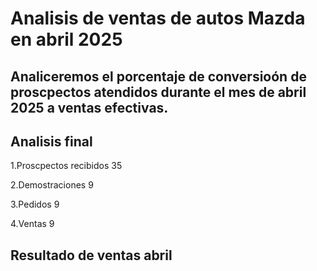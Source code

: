 # Analisis de ventas de autos Mazda en abril 2025

## Analiceremos el porcentaje de conversioón de proscpectos atendidos durante el mes de abril 2025 a ventas efectivas.

## Analisis final

1.Proscpectos recibidos 35

2.Demostraciones 9

3.Pedidos 9

4.Ventas 9

## Resultado de ventas abril

